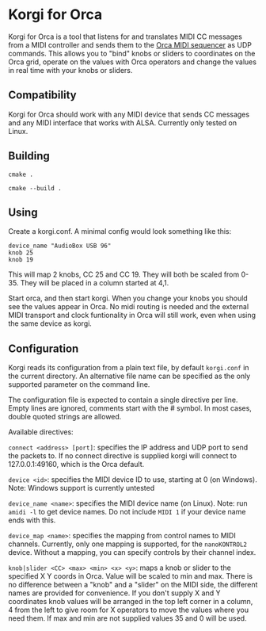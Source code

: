 # Korgi for Orca

Korgi for Orca is a tool that listens for and translates MIDI CC messages from a MIDI controller and sends them to the [Orca MIDI sequencer](https://100r.co/site/orca.html) as UDP commands. This allows you to "bind" knobs or sliders to coordinates on the Orca grid, operate on the values with Orca operators and change the values in real time with your knobs or sliders.

## Compatibility

Korgi for Orca should work with any MIDI device that sends CC messages and any MIDI interface that works with ALSA. Currently only tested on Linux. 

## Building

`cmake .`

`cmake --build .`

## Using

Create a korgi.conf. A minimal config would look something like this:

```
device_name "AudioBox USB 96"
knob 25
knob 19
```

This will map 2 knobs, CC 25 and CC 19. They will both be scaled from 0-35. They will be placed in a column started at 4,1. 

Start orca, and then start korgi. When you change your knobs you should see the values appear in Orca. No midi routing is needed and the external MIDI transport and clock funtionality in Orca will still work, even when using the same device as korgi.


## Configuration

Korgi reads its configuration from a plain text file, by default `korgi.conf` in the current directory. An alternative file name can be specified as the only supported parameter on the command line.

The configuration file is expected to contain a single directive per line. Empty lines are ignored, comments start with the # symbol. In most cases, double quoted strings are allowed.

Available directives:

`connect <address> [port]`: specifies the IP address and UDP port to send the packets to. If no connect directive is supplied korgi will connect to 127.0.0.1:49160, which is the Orca default.

`device <id>`: specifies the MIDI device ID to use, starting at 0 (on Windows). Note: Windows support is currently untested

`device_name <name>`: specifies the MIDI device name (on Linux). Note: run `amidi -l` to get device names. Do not include `MIDI 1` if your device name ends with this. 

`device_map <name>`: specifies the mapping from control names to MIDI channels. Currently, only one mapping is supported, for the `nanoKONTROL2` device. Without a mapping, you can specify controls by their channel index.

`knob|slider <CC> <max> <min> <x> <y>`: maps a knob or slider to the specified X Y coords in Orca. Value will be scaled to min and max. There is no difference between a "knob" and a "slider" on the MIDI side, the different names are provided for convenience. If you don't supply X and Y coordinates knob values will be arranged in the top left corner in a column, 4 from the left to give room for X operators to move the values where you need them. If max and min are not supplied values 35 and 0 will be used. 
